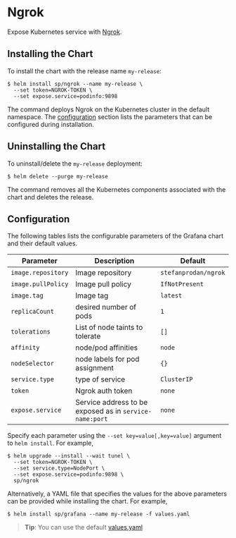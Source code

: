 # Ngrok

Expose Kubernetes service with [Ngrok](https://ngrok.com).

## Installing the Chart

To install the chart with the release name `my-release`:

```console
$ helm install sp/ngrok --name my-release \
  --set token=NGROK-TOKEN \
  --set expose.service=podinfo:9898
```

The command deploys Ngrok on the Kubernetes cluster in the default namespace.
The [configuration](#configuration) section lists the parameters that can be configured during installation.

## Uninstalling the Chart

To uninstall/delete the `my-release` deployment:

```console
$ helm delete --purge my-release
```

The command removes all the Kubernetes components associated with the chart and deletes the release.

## Configuration

The following tables lists the configurable parameters of the Grafana chart and their default values.

Parameter | Description | Default
--- | --- | ---
`image.repository` | Image repository | `stefanprodan/ngrok`
`image.pullPolicy` | Image pull policy | `IfNotPresent`
`image.tag` | Image tag | `latest`
`replicaCount` | desired number of pods | `1`
`tolerations` | List of node taints to tolerate | `[]`
`affinity` | node/pod affinities | `node`
`nodeSelector` | node labels for pod assignment | `{}`
`service.type` | type of service | `ClusterIP`
`token` | Ngrok auth token | `none`
`expose.service` | Service address to be exposed as in `service-name:port` | `none`

Specify each parameter using the `--set key=value[,key=value]` argument to `helm install`. For example,

```console
$ helm upgrade --install --wait tunel \
  --set token=NGROK-TOKEN \
  --set service.type=NodePort \
  --set expose.service=podinfo:9898 \
  sp/ngrok
```

Alternatively, a YAML file that specifies the values for the above parameters can be provided while installing the chart. For example,

```console
$ helm install sp/grafana --name my-release -f values.yaml
```

> **Tip**: You can use the default [values.yaml](values.yaml)
```

